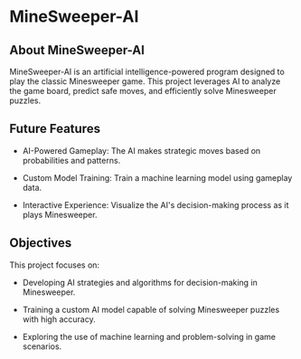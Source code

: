 # MineSweeper-AI
## About MineSweeper-AI
MineSweeper-AI is an artificial intelligence-powered program designed to play the classic Minesweeper game. This project leverages AI to analyze the game board, predict safe moves, and efficiently solve Minesweeper puzzles.

## Future Features
- AI-Powered Gameplay: The AI makes strategic moves based on probabilities and patterns.

- Custom Model Training: Train a machine learning model using gameplay data.

- Interactive Experience: Visualize the AI's decision-making process as it plays Minesweeper.


## Objectives
This project focuses on:

- Developing AI strategies and algorithms for decision-making in Minesweeper.

- Training a custom AI model capable of solving Minesweeper puzzles with high accuracy.

- Exploring the use of machine learning and problem-solving in game scenarios.
